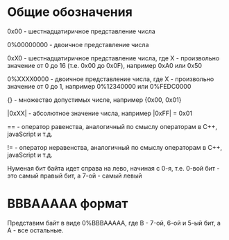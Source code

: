 # Общие обозначения

0x00 - шестнадцатиричное представление числа

0%00000000 - двоичное представление числа

0xX0 - шестнадцатиричное представление числа, где X - произвольно значение от 0 до 16 (т.е. 0x00 до 0x0F), например 0xA0 или 0x50

0%XXXX0000 - двоичное представление числа, где X - произвольно значение от 0 до 1, например 0%12340000 или 0%FEDC0000

{} - множество допустимых числе, например {0x00, 0x01}

|0xXX| - абсолютное значение числа, например |0xFF| = 0x01

== - оператор равенства, аналогичный по смыслу операторам в C++, javaScript и т.д.

!= - оператор неравенства, аналогичный по смыслу операторам в C++, javaScript и т.д.

Нуменая бит байта идет справа на лево, начиная с 0-я, т.е. 0-вой бит - это самый правый бит, а 7-ой - самый левый

# BBBAAAAA формат

Представим байт в виде 0%BBBAAAAA, где B - 7-ой, 6-ой и 5-ый бит, а A - все остальные.